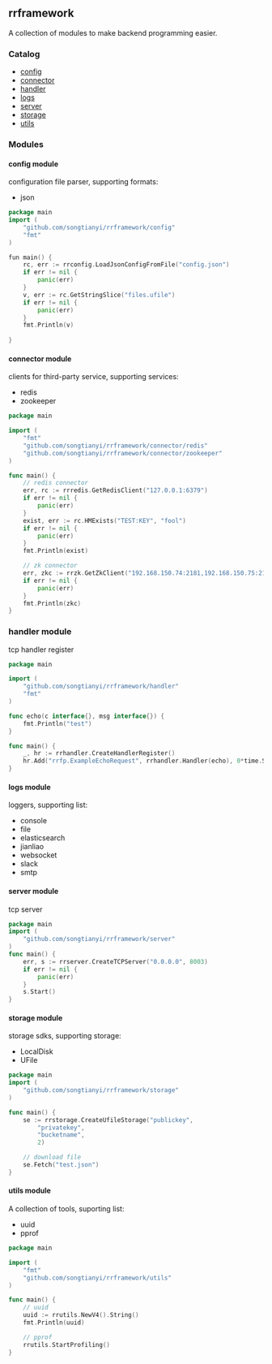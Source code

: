 ## rrframework

A collection of modules to make backend programming easier.

### Catalog
* [config]("https://github.com/songtianyi/rrframework#config-module")
* [connector]("https://github.com/songtianyi/rrframework#connector-module")
* [handler]("https://github.com/songtianyi/rrframework#handler-module")
* [logs]("https://github.com/songtianyi/rrframework#logs-module")
* [server]("https://github.com/songtianyi/rrframework#server-module")
* [storage]("https://github.com/songtianyi/rrframework#storage-module")
* [utils]("https://github.com/songtianyi/rrframework#utils-module")

### Modules

#### config module
configuration file parser, supporting formats:
* json

```go
package main
import (
	"github.com/songtianyi/rrframework/config"
	"fmt"
)

fun main() {
	rc, err := rrconfig.LoadJsonConfigFromFile("config.json")
	if err != nil {
		panic(err)
	}
	v, err := rc.GetStringSlice("files.ufile")
	if err != nil {
		panic(err)
	}
	fmt.Println(v)
	
}
```

#### connector module
clients for third-party service, supporting services:
* redis
* zookeeper

```go
package main

import (
	"fmt"
	"github.com/songtianyi/rrframework/connector/redis"
	"github.com/songtianyi/rrframework/connector/zookeeper"
)

func main() {
	// redis connector
	err, rc := rrredis.GetRedisClient("127.0.0.1:6379")
	if err != nil {
		panic(err)
	}
	exist, err := rc.HMExists("TEST:KEY", "fool")
	if err != nil {
		panic(err)
	}
	fmt.Println(exist)

	// zk connector
	err, zkc := rrzk.GetZkClient("192.168.150.74:2181,192.168.150.75:2181,192.168.150.132:2181")
	if err != nil {
		panic(err)
	}
	fmt.Println(zkc)
}
```

### handler module
tcp handler register

```go
package main

import (
	"github.com/songtianyi/rrframework/handler"
	"fmt"
)

func echo(c interface{}, msg interface{}) {
	fmt.Println("test")
}

func main() {
	_, hr := rrhandler.CreateHandlerRegister()
	hr.Add("rrfp.ExampleEchoRequest", rrhandler.Handler(echo), 0*time.Second)
}
```

#### logs module
loggers, supporting list:
* console
* file
* elasticsearch
* jianliao
* websocket
* slack
* smtp


#### server module
tcp server

```go
package main
import (
	"github.com/songtianyi/rrframework/server"
)
func main() {
	err, s := rrserver.CreateTCPServer("0.0.0.0", 8003)
	if err != nil {
	    panic(err)
	}
	s.Start()
}
```

#### storage module
storage sdks, supporting storage:
* LocalDisk
* UFile

```go
package main
import (
	"github.com/songtianyi/rrframework/storage"
)

func main() {
	se := rrstorage.CreateUfileStorage("publickey",
		"privatekey",
		"bucketname",
		2)

	// download file
	se.Fetch("test.json")
}
```

#### utils module
A collection of tools, suporting list:
* uuid
* pprof

```go
package main

import (
	"fmt"
	"github.com/songtianyi/rrframework/utils"
)

func main() {
	// uuid
	uuid := rrutils.NewV4().String()
	fmt.Println(uuid)

	// pprof
	rrutils.StartProfiling()
}
```

